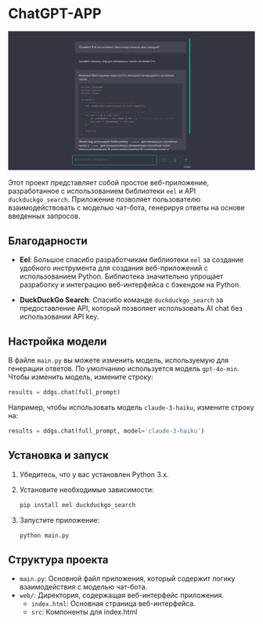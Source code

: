 # ChatGPT-APP

<img src="./img/img.png">

Этот проект представляет собой простое веб-приложение, разработанное с использованием библиотеки `eel` и API `duckduckgo_search`. Приложение позволяет пользователю взаимодействовать с моделью чат-бота, генерируя ответы на основе введенных запросов.

## Благодарности

- **Eel**: Большое спасибо разработчикам библиотеки `eel` за создание удобного инструмента для создания веб-приложений с использованием Python. Библиотека значительно упрощает разработку и интеграцию веб-интерфейса с бэкендом на Python.

- **DuckDuckGo Search**: Спасибо команде `duckduckgo_search` за предоставление API, который позволяет использовать AI chat без использовании API key.

## Настройка модели

В файле `main.py` вы можете изменить модель, используемую для генерации ответов. По умолчанию используется модель `gpt-4o-min`. Чтобы изменить модель, измените строку:

```python
results = ddgs.chat(full_prompt)
```

Например, чтобы использовать модель `claude-3-haiku`, измените строку на:

```python
results = ddgs.chat(full_prompt, model='claude-3-haiku')
```

## Установка и запуск

1. Убедитесь, что у вас установлен Python 3.x.
2. Установите необходимые зависимости:

   ```bash
   pip install eel duckduckgo_search
   ```

3. Запустите приложение:

   ```bash
   python main.py
   ```

## Структура проекта

- `main.py`: Основной файл приложения, который содержит логику взаимодействия с моделью чат-бота.
- `web/`: Директория, содержащая веб-интерфейс приложения.
  - `index.html`: Основная страница веб-интерфейса.
  - `src`: Компоненты для index.html